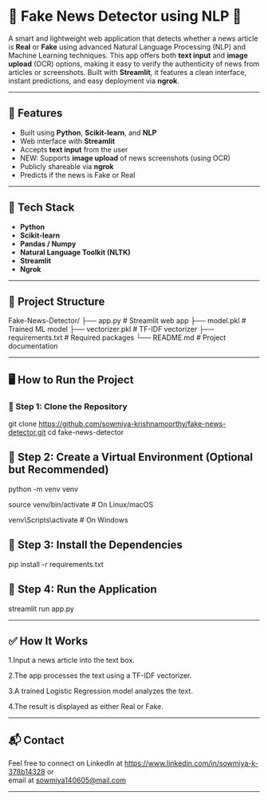 
# 📰 Fake News Detector using NLP 🧠

A smart and lightweight web application that detects whether a news article is **Real** or **Fake** using advanced Natural Language Processing (NLP) and Machine Learning techniques. This app offers both **text input** and **image upload** (OCR) options, making it easy to verify the authenticity of news from articles or screenshots. Built with **Streamlit**, it features a clean interface, instant predictions, and easy deployment via **ngrok**.


---

## 📌 Features

- Built using **Python**, **Scikit-learn**, and **NLP**
- Web interface with **Streamlit**
- Accepts **text input** from the user
- NEW: Supports **image upload** of news screenshots (using OCR)
- Publicly shareable via **ngrok**
- Predicts if the news is Fake or Real

---

## 🧠 Tech Stack

- **Python**
- **Scikit-learn**
- **Pandas / Numpy**
- **Natural Language Toolkit (NLTK)**
- **Streamlit**
- **Ngrok**


---

## 📁 Project Structure

Fake-News-Detector/
├── app.py # Streamlit web app
├── model.pkl # Trained ML model
├── vectorizer.pkl # TF-IDF vectorizer
├── requirements.txt # Required packages
└── README.md # Project documentation


---

## 🖥️ How to Run the Project

### 🔧 Step 1: Clone the Repository

git clone https://github.com/sowmiya-krishnamoorthy/fake-news-detector.git
cd fake-news-detector

## 🔧 Step 2: Create a Virtual Environment (Optional but Recommended)

python -m venv venv

source venv/bin/activate       # On Linux/macOS

venv\Scripts\activate          # On Windows

## 🔧 Step 3: Install the Dependencies
pip install -r requirements.txt

## 🔧 Step 4: Run the Application
streamlit run app.py

---


## ✅ How It Works

1.Input a news article into the text box.

2.The app processes the text using a TF-IDF vectorizer.

3.A trained Logistic Regression model analyzes the text.

4.The result is displayed as either Real or Fake.


---

## 📬 Contact

Feel free to connect on LinkedIn at https://www.linkedin.com/in/sowmiya-k-378b14328
  or  
email at  sowmiya140605@mail.com

---

